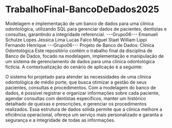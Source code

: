 # TrabalhoFinal-BancoDeDados2025
Modelagem e implementação de um banco de dados para uma clínica odontológica, utilizando SQL para gerenciar dados de pacientes, dentistas e consultas, garantindo a integridade referencial.
---Grupo06---
Emanueli Schulze Lopes
Jessica Lima
Lucas Falco
Miguel Stael
William Lippi
Fernando Henrique
---Grupo06---
Projeto de Banco de Dados: Clínica Odontológica
Este repositório contém o trabalho final da disciplina de Banco de Dados, focado na modelagem, implementação e manipulação de um sistema de gerenciamento de dados para uma clínica odontológica fictícia. A contextualização do cenário de aplicação é a seguinte:

O sistema foi projetado para atender às necessidades de uma clínica odontológica de médio porte, que busca otimizar a gestão de seus pacientes, consultas e procedimentos. Com a modelagem do banco de dados, é possível registrar e organizar informações sobre cada paciente, agendar consultas com dentistas específicos, manter um histórico detalhado de queixas e prescrições, e gerenciar os procedimentos realizados. Essa estrutura de dados sólida permite que a clínica melhore a eficiência operacional, ofereça um serviço mais personalizado e garanta a segurança e a integridade de todas as informações.
